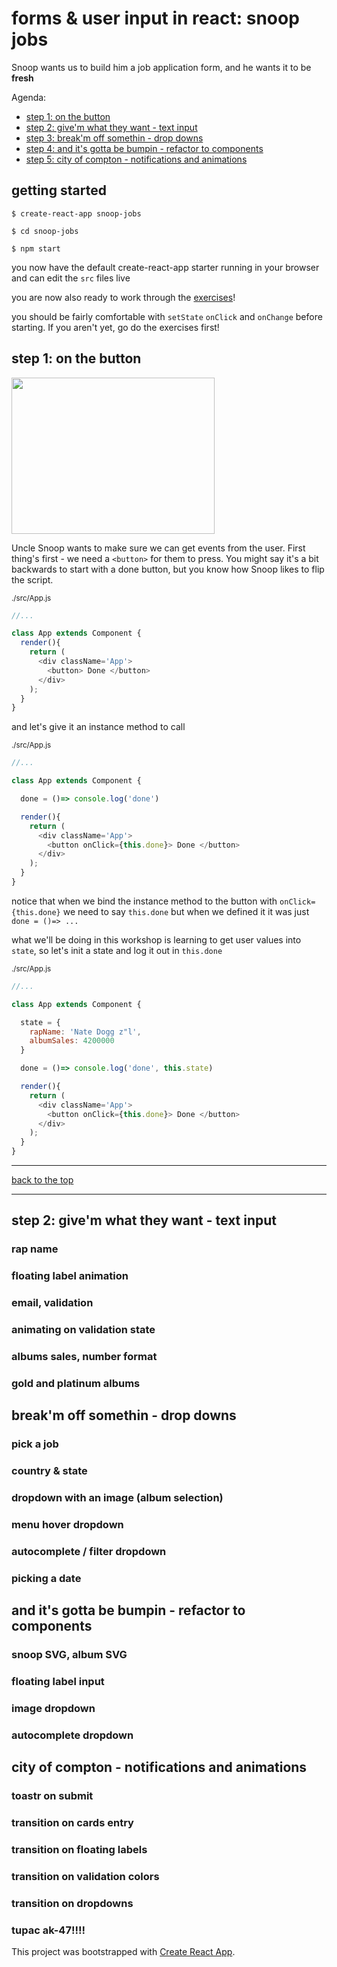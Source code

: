 <a name="thatop"></a>
# forms & user input in react: snoop jobs

Snoop wants us to build him a job application form, and he wants it to be **fresh**

Agenda:

- [step 1: on the button](#step1)
- [step 2: give'm what they want - text input](#step2)
- [step 3: break'm off somethin - drop downs](#step3)
- [step 4: and it's gotta be bumpin - refactor to components](#step4)
- [step 5: city of compton - notifications and animations](#step5)


## getting started

`$ create-react-app snoop-jobs`

`$ cd snoop-jobs`

`$ npm start`

you now have the default create-react-app starter running in your browser and can edit the `src` files live

you are now also ready to work through the [exercises](/exercises.md)!

you should be fairly comfortable with `setState` `onClick` and `onChange` before starting. If you aren't yet, go do the exercises first!



<a name="step1"></a>
## step 1: on the button

<img src='http://3.bp.blogspot.com/-wojpCbgYsz8/UB9hbJnCo_I/AAAAAAAABlk/GHXo4H9vFck/s1600/Snoop-Doggy-Dogg-24.jpg' height=250 width=325/>

Uncle Snoop wants to make sure we can get events from the user. First thing's first - we need a `<button>` for them to press. You might say it's a bit backwards to start with a done button, but you know how Snoop likes to flip the script.


<sub>./src/App.js</sub>
```js
//...

class App extends Component {
  render(){
    return (
      <div className='App'>
        <button> Done </button>
      </div>
    );
  }
}
```

and let's give it an instance method to call

<sub>./src/App.js</sub>
```js
//...

class App extends Component {

  done = ()=> console.log('done')

  render(){
    return (
      <div className='App'>
        <button onClick={this.done}> Done </button>
      </div>
    );
  }
}
```

notice that when we bind the instance method to the button with `onClick={this.done}` we need to say `this.done` but when we defined it it was just `done = ()=> ...`

what we'll be doing in this workshop is learning to get user values into `state`, so let's init a state and log it out in `this.done`

<sub>./src/App.js</sub>
```js
//...

class App extends Component {

  state = {
    rapName: 'Nate Dogg z"l',
    albumSales: 4200000
  }

  done = ()=> console.log('done', this.state)

  render(){
    return (
      <div className='App'>
        <button onClick={this.done}> Done </button>
      </div>
    );
  }
}
```

---

[back to the top](#thatop)

---


<a name="step2"></a>
## step 2: give'm what they want - text input

### rap name
### floating label animation

### email, validation
### animating on validation state

### albums sales, number format
### gold and platinum albums


<a name="step3"></a>
## break'm off somethin - drop downs

### pick a job
### country & state
### dropdown with an image (album selection)
### menu hover dropdown
### autocomplete / filter dropdown
### picking a date


<a name="step4"></a>
## and it's gotta be bumpin - refactor to components

### snoop SVG, album SVG
### floating label input
### image dropdown
### autocomplete dropdown


<a name="step5"></a>
## city of compton - notifications and animations

### toastr on submit
### transition on cards entry
### transition on floating labels
### transition on validation colors
### transition on dropdowns
### tupac ak-47!!!!


This project was bootstrapped with [Create React App](https://github.com/facebook/create-react-app).

